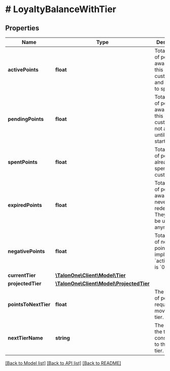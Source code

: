 # # LoyaltyBalanceWithTier

## Properties

Name | Type | Description | Notes
------------ | ------------- | ------------- | -------------
**activePoints** | **float** | Total amount of points awarded to this customer and available to spend. | [optional] 
**pendingPoints** | **float** | Total amount of points awarded to this customer but not available until their start date. | [optional] 
**spentPoints** | **float** | Total amount of points already spent by this customer. | [optional] 
**expiredPoints** | **float** | Total amount of points awarded but never redeemed. They cannot be used anymore. | [optional] 
**negativePoints** | **float** | Total amount of negative points. This implies that &#x60;activePoints&#x60; is &#x60;0&#x60;. | [optional] 
**currentTier** | [**\TalonOne\Client\Model\Tier**](Tier.md) |  | [optional] 
**projectedTier** | [**\TalonOne\Client\Model\ProjectedTier**](ProjectedTier.md) |  | [optional] 
**pointsToNextTier** | **float** | The number of points required to move up a tier. | [optional] 
**nextTierName** | **string** | The name of the tier consecutive to the current tier. | [optional] 

[[Back to Model list]](../../README.md#documentation-for-models) [[Back to API list]](../../README.md#documentation-for-api-endpoints) [[Back to README]](../../README.md)


